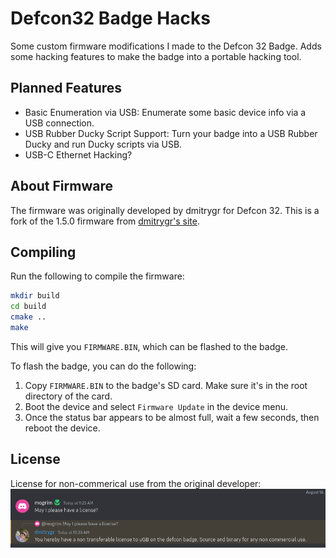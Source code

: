 # Defcon32 Badge Hacks
Some custom firmware modifications I made to the Defcon 32 Badge. Adds some hacking features to make the badge into a portable hacking tool.

## Planned Features
- Basic Enumeration via USB: Enumerate some basic device info via a USB connection.
- USB Rubber Ducky Script Support: Turn your badge into a USB Rubber Ducky and run Ducky scripts via USB.
- USB-C Ethernet Hacking?

## About Firmware
The firmware was originally developed by dmitrygr for Defcon 32. This is a fork of the 1.5.0 firmware from [dmitrygr's site](http://dmitry.gr/).

## Compiling
Run the following to compile the firmware:

```bash
mkdir build
cd build
cmake ..
make
```

This will give you `FIRMWARE.BIN`, which can be flashed to the badge.

To flash the badge, you can do the following:
1. Copy `FIRMWARE.BIN` to the badge's SD card. Make sure it's in the root directory of the card.
2. Boot the device and select `Firmware Update` in the device menu.
3. Once the status bar appears to be almost full, wait a few seconds, then reboot the device.

## License 
License for non-commerical use from the original developer:
![License](license.png)